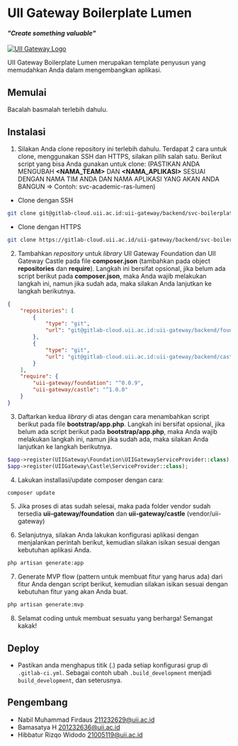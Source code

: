 # UII Gateway Boilerplate Lumen

#### _"Create something valuable"_

[![UII Gateway Logo](https://gateway-dev.uii.ac.id/assets/images/loader/loader.gif)](https://gateway-dev.uii.ac.id/assets/images/loader/loader.gif)

UII Gateway Boilerplate Lumen merupakan template penyusun yang memudahkan Anda dalam mengembangkan aplikasi.

## Memulai

Bacalah basmalah terlebih dahulu.

## Instalasi

1. Silakan Anda clone repository ini terlebih dahulu. Terdapat 2 cara untuk clone, menggunakan SSH dan HTTPS,
   silakan pilih salah satu. Berikut script yang bisa Anda gunakan untuk clone:
   (PASTIKAN ANDA MENGUBAH **<NAMA_TEAM>** DAN **<NAMA_APLIKASI>** SESUAI DENGAN NAMA TIM ANDA DAN NAMA APLIKASI YANG AKAN ANDA BANGUN => Contoh: svc-academic-ras-lumen)

- Clone dengan SSH
```sh
git clone git@gitlab-cloud.uii.ac.id:uii-gateway/backend/svc-boilerplate-lumen.git svc-<NAMA_TEAM>-<NAMA_APLIKASI>-lumen
```

- Clone dengan HTTPS
```sh
git clone https://gitlab-cloud.uii.ac.id/uii-gateway/backend/svc-boilerplate-lumen.git svc-<NAMA_TEAM>-<NAMA_APLIKASI>-lumen
```

2. Tambahkan _repository_ untuk _library_ UII Gateway Foundation dan UII Gateway Castle pada file **composer.json** (tambahkan pada object **repositories** dan **require**).
   Langkah ini bersifat opsional, jika belum ada script berikut pada **composer.json**, maka Anda wajib melakukan langkah ini, namun jika sudah ada, maka silakan Anda lanjutkan ke langkah berikutnya.

```json
{
    "repositories": [
        {
            "type": "git",
            "url": "git@gitlab-cloud.uii.ac.id:uii-gateway/backend/foundation.git"
        },
        {
            "type": "git",
            "url": "git@gitlab-cloud.uii.ac.id:uii-gateway/backend/castle.git"
        }
    ],
    "require": {
        "uii-gateway/foundation": "^0.0.9",
        "uii-gateway/castle": "^1.0.0"
    }
}
```

3. Daftarkan kedua _library_ di atas dengan cara menambahkan script berikut pada file **bootstrap/app.php**.
   Langkah ini bersifat opsional, jika belum ada script berikut pada **bootstrap/app.php**, maka Anda wajib melakukan langkah ini, 
   namun jika sudah ada, maka silakan Anda lanjutkan ke langkah berikutnya.

```php
$app->register(UIIGateway\Foundation\UIIGatewayServiceProvider::class);
$app->register(UIIGateway\Castle\ServiceProvider::class);
```

4. Lakukan installasi/update composer dengan cara:
 
```sh
composer update
```

5. Jika proses di atas sudah selesai, maka pada folder vendor sudah tersedia **uii-gateway/foundation** dan **uii-gateway/castle** (vendor/uii-gateway)

6. Selanjutnya, silakan Anda lakukan konfigurasi aplikasi dengan menjalankan perintah berikut, kemudian silakan isikan sesuai dengan kebutuhan aplikasi Anda.

```sh
php artisan generate:app
```

7. Generate MVP flow (pattern untuk membuat fitur yang harus ada) dari fitur Anda dengan script berikut, kemudian silakan isikan sesuai dengan kebutuhan fitur yang akan Anda buat.

```sh
php artisan generate:mvp
```

8. Selamat coding untuk membuat sesuatu yang berharga! Semangat kakak!

## Deploy
- Pastikan anda menghapus titik (.) pada setiap konfigurasi grup di `.gitlab-ci.yml`. Sebagai contoh ubah `.build_development` menjadi `build_development`, dan seterusnya.

## Pengembang

* Nabil Muhammad Firdaus <211232629@uii.ac.id>
* Bamasatya H <201232636@uii.ac.id>
* Hibbatur Rizqo Widodo <21005119@uii.ac.id>
